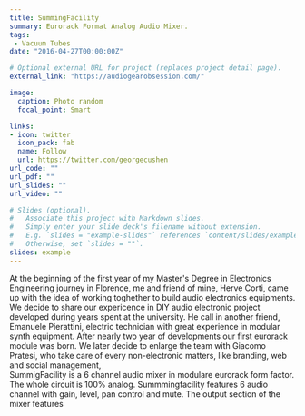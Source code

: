 ```yaml
---
title: SummingFacility
summary: Eurorack Format Analog Audio Mixer.
tags:
 - Vacuum Tubes
date: "2016-04-27T00:00:00Z"

# Optional external URL for project (replaces project detail page).
external_link: "https://audiogearobsession.com/"

image:
  caption: Photo random
  focal_point: Smart

links:
- icon: twitter
  icon_pack: fab
  name: Follow
  url: https://twitter.com/georgecushen
url_code: ""
url_pdf: ""
url_slides: ""
url_video: ""

# Slides (optional).
#   Associate this project with Markdown slides.
#   Simply enter your slide deck's filename without extension.
#   E.g. `slides = "example-slides"` references `content/slides/example-slides.md`.
#   Otherwise, set `slides = ""`.
slides: example
---
```

At the beginning of the first year of my Master's Degree in Electronics Engineering journey in Florence, me and friend of mine, Herve Corti, came up with the idea of working toghether to build audio electronics equipments. We decide to share our expericence in DIY audio electronic project developed during years spent at the university. He call in another friend, Emanuele Pierattini, electric technician with great experience in modular synth equipment. After nearly two year of developments our first eurorack module was born. We later decide to enlarge the team with Giacomo Pratesi, who take care of every non-electronic matters, like branding, web and social management,  
SummigFacility is a 6 channel audio mixer in modulare eurorack form factor. The whole circuit is 100% analog. Summmingfacility features 6 audio channel with gain, level, pan control and mute. The output section of the mixer features 

